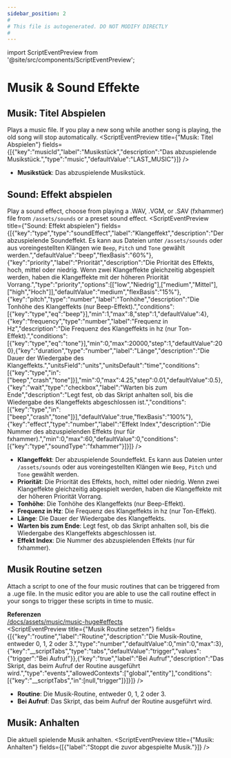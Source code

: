 ```yaml
---
sidebar_position: 2
#
# This file is autogenerated. DO NOT MODIFY DIRECTLY
#
---
```


import ScriptEventPreview from '@site/src/components/ScriptEventPreview';

# Musik & Sound Effekte

## Musik: Titel Abspielen
Plays a music file. If you play a new song while another song is playing, the old song will stop automatically.
<ScriptEventPreview title={"Musik: Titel Abspielen"} fields={[{"key":"musicId","label":"Musikstück","description":"Das abzuspielende Musikstück.","type":"music","defaultValue":"LAST_MUSIC"}]} />

- **Musikstück**: Das abzuspielende Musikstück.  

## Sound: Effekt abspielen
Play a sound effect, choose from playing a .WAV, .VGM, or .SAV (fxhammer) file from `/assets/sounds` or a preset sound effect.
<ScriptEventPreview title={"Sound: Effekt abspielen"} fields={[{"key":"type","type":"soundEffect","label":"Klangeffekt","description":"Der abzuspielende Soundeffekt. Es kann aus Dateien unter `/assets/sounds` oder aus voreingestellten Klängen wie `Beep`, `Pitch` und `Tone` gewählt werden.","defaultValue":"beep","flexBasis":"60%"},{"key":"priority","label":"Priorität","description":"Die Priorität des Effekts, hoch, mittel oder niedrig. Wenn zwei Klangeffekte gleichzeitig abgespielt werden, haben die Klangeffekte mit der höheren Priorität Vorrang.","type":"priority","options":[["low","Niedrig"],["medium","Mittel"],["high","Hoch"]],"defaultValue":"medium","flexBasis":"15%"},{"key":"pitch","type":"number","label":"Tonhöhe","description":"Die Tonhöhe des Klangeffekts (nur Beep-Effekt).","conditions":[{"key":"type","eq":"beep"}],"min":1,"max":8,"step":1,"defaultValue":4},{"key":"frequency","type":"number","label":"Frequenz in Hz","description":"Die Frequenz des Klangeffekts in hz (nur Ton-Effekt).","conditions":[{"key":"type","eq":"tone"}],"min":0,"max":20000,"step":1,"defaultValue":200},{"key":"duration","type":"number","label":"Länge","description":"Die Dauer der Wiedergabe des Klangeffekts.","unitsField":"units","unitsDefault":"time","conditions":[{"key":"type","in":["beep","crash","tone"]}],"min":0,"max":4.25,"step":0.01,"defaultValue":0.5},{"key":"wait","type":"checkbox","label":"Warten bis zum Ende","description":"Legt fest, ob das Skript anhalten soll, bis die Wiedergabe des Klangeffekts abgeschlossen ist.","conditions":[{"key":"type","in":["beep","crash","tone"]}],"defaultValue":true,"flexBasis":"100%"},{"key":"effect","type":"number","label":"Effekt Index","description":"Die Nummer des abzuspielenden Effekts (nur für fxhammer).","min":0,"max":60,"defaultValue":0,"conditions":[{"key":"type","soundType":"fxhammer"}]}]} />

- **Klangeffekt**: Der abzuspielende Soundeffekt. Es kann aus Dateien unter `/assets/sounds` oder aus voreingestellten Klängen wie `Beep`, `Pitch` und `Tone` gewählt werden.  
- **Priorität**: Die Priorität des Effekts, hoch, mittel oder niedrig. Wenn zwei Klangeffekte gleichzeitig abgespielt werden, haben die Klangeffekte mit der höheren Priorität Vorrang.  
- **Tonhöhe**: Die Tonhöhe des Klangeffekts (nur Beep-Effekt).  
- **Frequenz in Hz**: Die Frequenz des Klangeffekts in hz (nur Ton-Effekt).  
- **Länge**: Die Dauer der Wiedergabe des Klangeffekts.  
- **Warten bis zum Ende**: Legt fest, ob das Skript anhalten soll, bis die Wiedergabe des Klangeffekts abgeschlossen ist.  
- **Effekt Index**: Die Nummer des abzuspielenden Effekts (nur für fxhammer).  

## Musik Routine setzen
Attach a script to one of the four music routines that can be triggered from a .uge file. In the music editor you are able to use the call routine effect in your songs to trigger these scripts in time to music.

**Referenzen**  
[/docs/assets/music/music-huge#effects](/docs/assets/music/music-huge#effects)  
<ScriptEventPreview title={"Musik Routine setzen"} fields={[{"key":"routine","label":"Routine","description":"Die Musik-Routine, entweder 0, 1, 2 oder 3.","type":"number","defaultValue":0,"min":0,"max":3},{"key":"__scriptTabs","type":"tabs","defaultValue":"trigger","values":{"trigger":"Bei Aufruf"}},{"key":"true","label":"Bei Aufruf","description":"Das Skript, das beim Aufruf der Routine ausgeführt wird.","type":"events","allowedContexts":["global","entity"],"conditions":[{"key":"__scriptTabs","in":[null,"trigger"]}]}]} />

- **Routine**: Die Musik-Routine, entweder 0, 1, 2 oder 3.  
- **Bei Aufruf**: Das Skript, das beim Aufruf der Routine ausgeführt wird.  

## Musik: Anhalten
Die aktuell spielende Musik anhalten.
<ScriptEventPreview title={"Musik: Anhalten"} fields={[{"label":"Stoppt die zuvor abgespielte Musik."}]} />


